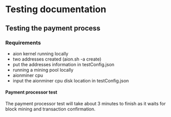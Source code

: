 # Testing documentation

## Testing the payment process

### Requirements

* aion kernel running locally
* two addresses created (aion.sh -a create)
* put the addresses information in testConfig.json
* running a mining pool locally
* aionminer cpu
* input the aionminer cpu disk location in testConfig.json

#### Payment processor test

The payment processor test will take about 3 minutes to finish as it waits for block mining and transaction confirmation.

